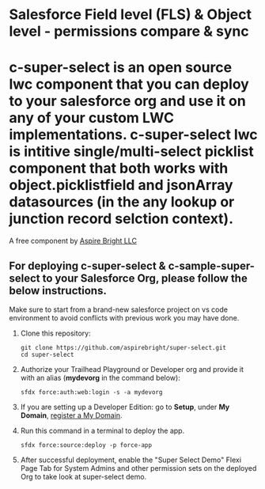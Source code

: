 # Salesforce Field level (FLS) & Object level - permissions compare & sync

# c-super-select is an open source lwc component that you can deploy to your salesforce org and use it on any of your custom LWC implementations. c-super-select lwc is intitive single/multi-select picklist component that both works with object.picklistfield and jsonArray datasources (in the any lookup or junction record selction context).

A free component by [Aspire Bright LLC](https://www.aspirebright.com/)

## For deploying c-super-select & c-sample-super-select to your Salesforce Org, please follow the below instructions.

Make sure to start from a brand-new salesforce project on vs code environment to avoid conflicts with previous work you may have done.

1. Clone this repository:

    ```
    git clone https://github.com/aspirebright/super-select.git
    cd super-select
    ```

2. Authorize your Trailhead Playground or Developer org and provide it with an alias (**mydevorg** in the command below):

    ```
    sfdx force:auth:web:login -s -a mydevorg
    ```

3. If you are setting up a Developer Edition: go to **Setup**, under **My Domain**, [register a My Domain](https://help.salesforce.com/articleView?id=domain_name_setup.htm&type=5).

4. Run this command in a terminal to deploy the app.

    ```
    sfdx force:source:deploy -p force-app
    ```

5. After successful deployment, enable the "Super Select Demo" Flexi Page Tab for System Admins and other permission sets on the deployed Org to take look at super-select demo.
